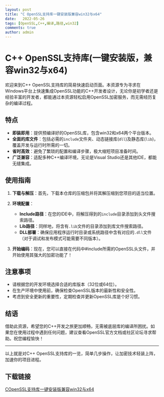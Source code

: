 ```yaml
---
layout: post
title: "C OpenSSL支持库一键安装版兼容win32与x64"
date:   2022-05-26
tags: [OpenSSL,C++,编译,路径,win32]
comments: true
author: admin
---
```

# C++ OpenSSL支持库(一键安装版，兼容win32与x64)

欢迎来到C++ OpenSSL支持库的简易快速启动页面。本资源专为寻求在Windows平台上快速集成OpenSSL功能的C++开发者设计，无论你是初学者还是经验丰富的开发者，都能通过本资源轻松启用OpenSSL加密服务，而无需经历复杂的编译过程。

## 特点

- **即装即用**：提供预编译好的OpenSSL库，包含win32和x64两个平台版本。
- **全面的库文件**：包括必需的`include`文件夹、动态链接库(`dll`)及静态库(`lib`)，覆盖开发与运行时所需的一切。
- **省时高效**：避免了繁琐的配置和编译步骤，极大缩短项目准备时间。
- **广泛兼容**：适配多种C++编译环境，无论是Visual Studio还是其他IDE，都能无缝集成。

## 使用指南

1. **下载与解压**：首先，下载本仓库的压缩包并将其解压缩到您项目的适当位置。
2. **环境配置**：
   - **Include路径**：在您的IDE中，将解压得到的`include`目录添加到头文件搜索路径。
   - **Lib路径**：同样地，将含有`.lib`文件的目录添加到库文件搜索路径。
   - **DLL部署**：确保应用程序运行时目录或系统路径中含有对应的`.dll`文件（对于调试和发布模式可能需要不同版本）。
   
3. **开始编码**：现在，您可以直接在代码中#include所需的OpenSSL头文件，并开始使用其强大的加密功能了！

## 注意事项

- 请根据您的开发环境选择合适的库版本（32位或64位）。
- 在生产环境中使用前，确保检查OpenSSL版本的最新性和安全性。
- 考虑到安全更新的重要性，定期检查并更新OpenSSL库是个好习惯。

## 结语

借助此资源，希望您的C++开发之旅更加顺畅，无需被底层库的编译所困扰。如果您在使用过程中遇到任何问题，建议查看OpenSSL官方文档或社区论坛寻求帮助。祝您编程愉快！

---

以上就是对C++ OpenSSL支持库的一览，简单几步操作，让加密技术轻装上阵，加速你的项目进程。

## 下载链接

[COpenSSL支持库一键安装版兼容win32与x64](https://pan.quark.cn/s/63876d57b5a3)